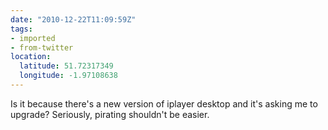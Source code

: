 ```yaml
---
date: "2010-12-22T11:09:59Z"
tags:
- imported
- from-twitter
location:
  latitude: 51.72317349
  longitude: -1.97108638
---
```

Is it because there's a new version of iplayer desktop and it's asking me to upgrade? Seriously, pirating shouldn't be easier.
